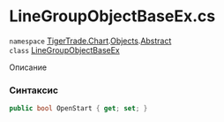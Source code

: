 
# LineGroupObjectBaseEx.cs
`namespace` [TigerTrade.Chart](../../../TigerTrade.Chart.md).[Objects](../../../TigerTrade.Chart/Objects.md).[Abstract](../../../TigerTrade.Chart/Objects/Abstract.md)  
    `class` [LineGroupObjectBaseEx](../../LineGroupObjectBaseEx.cs.md)

Описание

### Синтаксис
```csharp
public bool OpenStart { get; set; }
```
